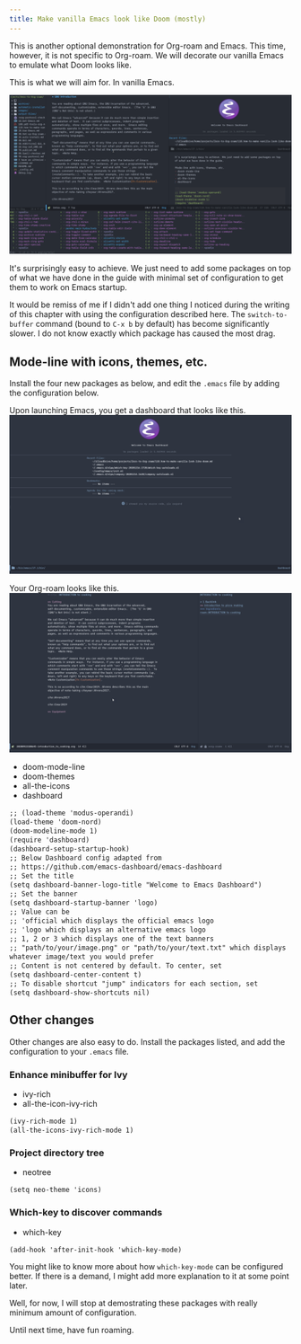 ```yaml
---
title: Make vanilla Emacs look like Doom (mostly)
---
```


This is another optional demonstration for Org-roam and Emacs. This time, however, it is not specific to Org-roam. We will decorate our vanilla Emacs to emulate what Doom looks like. 

This is what we will aim for. In vanilla Emacs.

![Outcome screen shot](./images/2020-12-19_22-54-59.png)

It's surprisingly easy to achieve. We just need to add some packages on top of what we have done in the guide with minimal set of configuration to get them to work on Emacs startup.

It would be remiss of me if I didn't add one thing I noticed during the writing of this chapter with using the configuration described here. The `switch-to-buffer` command (bound to `C-x b` by default) has become significantly slower. I do not know exactly which package has caused the most drag.

## Mode-line with icons, themes, etc.

Install the four new packages as below, and edit the `.emacs` file by adding the configuration below.

Upon launching Emacs, you get a dashboard that looks like this.
![Dashboard](./images/2020-12-19_22-45-14.png)

Your Org-roam looks like this.
![Org-roam mode](./images/2020-12-19_23-05-20.png)

- doom-mode-line
- doom-themes
- all-the-icons
- dashboard

```
;; (load-theme 'modus-operandi)
(load-theme 'doom-nord)
(doom-modeline-mode 1)
(require 'dashboard)
(dashboard-setup-startup-hook)
;; Below Dashboard config adapted from
;; https://github.com/emacs-dashboard/emacs-dashboard
;; Set the title
(setq dashboard-banner-logo-title "Welcome to Emacs Dashboard")
;; Set the banner
(setq dashboard-startup-banner 'logo)
;; Value can be
;; 'official which displays the official emacs logo
;; 'logo which displays an alternative emacs logo
;; 1, 2 or 3 which displays one of the text banners
;; "path/to/your/image.png" or "path/to/your/text.txt" which displays whatever image/text you would prefer
;; Content is not centered by default. To center, set
(setq dashboard-center-content t)
;; To disable shortcut "jump" indicators for each section, set
(setq dashboard-show-shortcuts nil)
```

## Other changes
Other changes are also easy to do. Install the packages listed, and add the configuration to your `.emacs` file. 

### Enhance minibuffer for Ivy
- ivy-rich
- all-the-icon-ivy-rich
```
(ivy-rich-mode 1)
(all-the-icons-ivy-rich-mode 1)
```

### Project directory tree
- neotree
```
(setq neo-theme 'icons)
```

### Which-key to discover commands
- which-key
```
(add-hook 'after-init-hook 'which-key-mode)
```

You might like to know more about how `which-key-mode` can be configured better. If there is a demand, I might add more explanation to it at some point later.

Well, for now, I will stop at demostrating these packages with really minimum amount of configuration. 

Until next time, have fun roaming.

